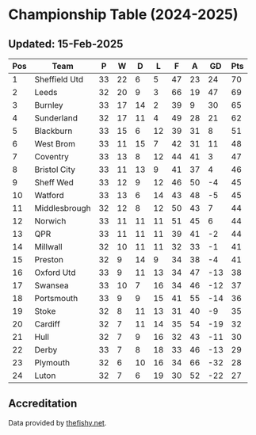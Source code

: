 # Championship Table (2024-2025)
## Updated: 15-Feb-2025

| Pos | Team | P | W | D | L | F | A | GD | Pts |
| --- | --- | --- | --- | --- | --- | --- | --- | --- | --- |
| 1 | Sheffield Utd | 33 | 22 | 6 | 5 | 47 | 23 | 24 | 70 |
| 2 | Leeds | 32 | 20 | 9 | 3 | 66 | 19 | 47 | 69 |
| 3 | Burnley | 33 | 17 | 14 | 2 | 39 | 9 | 30 | 65 |
| 4 | Sunderland | 32 | 17 | 11 | 4 | 49 | 28 | 21 | 62 |
| 5 | Blackburn | 33 | 15 | 6 | 12 | 39 | 31 | 8 | 51 |
| 6 | West Brom | 33 | 11 | 15 | 7 | 42 | 31 | 11 | 48 |
| 7 | Coventry | 33 | 13 | 8 | 12 | 44 | 41 | 3 | 47 |
| 8 | Bristol City | 33 | 11 | 13 | 9 | 41 | 37 | 4 | 46 |
| 9 | Sheff Wed | 33 | 12 | 9 | 12 | 46 | 50 | -4 | 45 |
| 10 | Watford | 33 | 13 | 6 | 14 | 43 | 48 | -5 | 45 |
| 11 | Middlesbrough | 32 | 12 | 8 | 12 | 50 | 43 | 7 | 44 |
| 12 | Norwich | 33 | 11 | 11 | 11 | 51 | 45 | 6 | 44 |
| 13 | QPR | 33 | 11 | 11 | 11 | 39 | 41 | -2 | 44 |
| 14 | Millwall | 32 | 10 | 11 | 11 | 32 | 33 | -1 | 41 |
| 15 | Preston | 32 | 9 | 14 | 9 | 34 | 38 | -4 | 41 |
| 16 | Oxford Utd | 33 | 9 | 11 | 13 | 34 | 47 | -13 | 38 |
| 17 | Swansea | 33 | 10 | 7 | 16 | 34 | 46 | -12 | 37 |
| 18 | Portsmouth | 33 | 9 | 9 | 15 | 41 | 55 | -14 | 36 |
| 19 | Stoke | 32 | 8 | 11 | 13 | 31 | 40 | -9 | 35 |
| 20 | Cardiff | 32 | 7 | 11 | 14 | 35 | 54 | -19 | 32 |
| 21 | Hull | 32 | 7 | 9 | 16 | 32 | 43 | -11 | 30 |
| 22 | Derby | 33 | 7 | 8 | 18 | 33 | 46 | -13 | 29 |
| 23 | Plymouth | 32 | 6 | 10 | 16 | 34 | 66 | -32 | 28 |
| 24 | Luton | 32 | 7 | 6 | 19 | 30 | 52 | -22 | 27 |

## Accreditation 

Data provided by [thefishy.net](https://www.thefishy.net/).